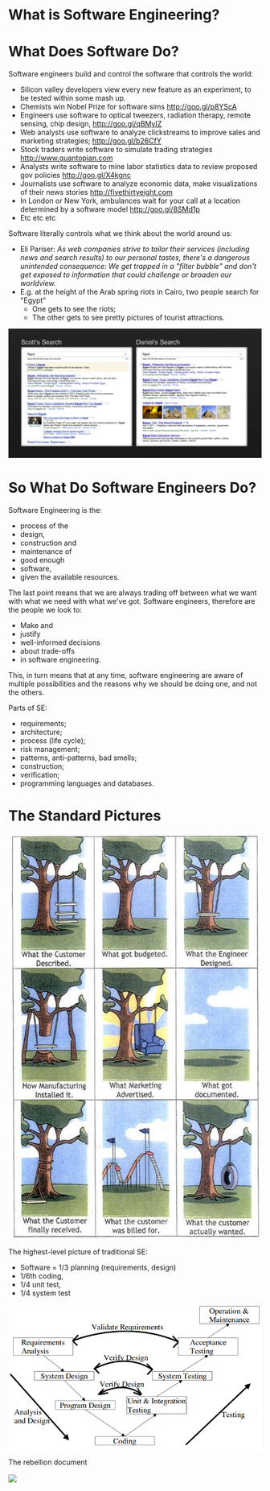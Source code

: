 # What is Software Engineering?


# What Does Software Do?

Software engineers build and control the software that
controls the world:

+ Silicon valley developers view every new feature
  as an experiment, to be tested within some mash
  up.
+ Chemists win Nobel Prize for software sims
  http://goo.gl/p8YScA
+ Engineers use software to optical tweezers, radiation therapy, remote sensing,  chip design,  http://goo.gl/qBMyIZ  
+ Web analysts use software to analyze clickstreams
  to improve sales and marketing strategies;
  http://goo.gl/b26CfY
+ Stock traders write software to simulate trading
  strategies http://www.quantopian.com
+ Analysts write software to mine labor statistics
  data to review proposed gov policies
  http://goo.gl/X4kgnc
+ Journalists use software to analyze economic data,
  make visualizations of their news stories
  http://fivethirtyeight.com
+ In London or New York, ambulances wait for your
  call at a location determined by a software model
  http://goo.gl/8SMd1p
+ Etc etc etc  

Software literally controls what we think about the
world around us:

+ Eli Pariser: <em>As web companies strive to tailor
  their services (including news and search results)
  to our personal tastes, there's a dangerous
  unintended consequence: We get trapped in a
  "filter bubble" and don't get exposed to
  information that could challenge or broaden our
  worldview.</em>
+ E.g. at the height of the Arab spring riots in Cairo,
  two people search for "Egypt"
     + One gets to see the riots;
     + The other gets to see pretty pictures of tourist attractions.

<center><img width=750 src="/_img/search2.png"></center>



# So What Do Software Engineers Do?

Software Engineering is the:

+ process of the
+ design,
+ construction and
+ maintenance of
+ good enough
+ software,
+ given the available resources.

The last point means that we are always trading off
between what we want with what we need with what
we've got. Software engineers, therefore are the
people we look to:

+ Make and
+ justify
+ well-informed decisions
+ about trade-offs
+ in software engineering.

This, in turn means that at any time, software
engineering are aware of multiple possibilities and
the reasons why we should be doing one, and not the
others.

Parts of SE:

- requirements;
- architecture;
- process (life cycle);
- risk management;
- patterns, anti-patterns, bad smells;
- construction;
- verification;
- programming languages and databases.

# The Standard Pictures

<img align=center src="/_img/tires.jpg">


The highest-level picture of traditional SE:

+ Software = 1/3 planning (requirements, design)
+ 1/6th coding,
+ 1/4 unit test,
+ 1/4 system test

<img align=center width=600 src="/_img/vmodel.png">

The rebellion document

<a href="http://agilemanifesto.org/"><img
   width=650
   align=center
   src="/_img/agilemanigesto.png"></a>

